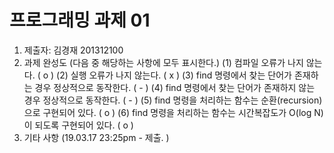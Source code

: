 # 프로그래밍 과제 01

1. 제출자:   김경재 201312100  
2. 과제 완성도 (다음 중 해당하는 사항에 모두 표시한다.) 
	(1) 컴파일 오류가 나지 않는다. ( o ) 
	(2) 실행 오류가 나지 않는다. ( x ) 
	(3) find 명령에서 찾는 단어가 존재하는 경우 정상적으로 동작한다. ( - ) 
	(4) find 명령에서 찾는 단어가 존재하지 않는 경우 정상적으로 동작한다. ( - ) 
	(5) find 명령을 처리하는 함수는 순환(recursion)으로 구현되어 있다. ( o ) 
	(6) find 명령을 처리하는 함수는 시간복잡도가 O(log N)이 되도록 구현되어 있다.  ( o ) 
3. 기타 사항 
(19.03.17 23:25pm - 제출. ) 


